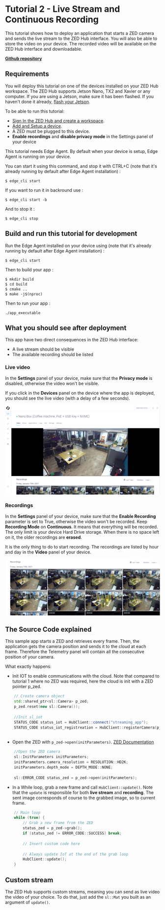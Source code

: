 # Tutorial 2 - Live Stream and Continuous Recording

This tutorial shows how to deploy an application that starts a ZED camera and sends the live stream to the ZED Hub interface. You will also be able to store the video on your device.  The recorded video will be available on the ZED Hub interface and downloadable. 

[**Github repository**](https://github.com/stereolabs/cmp-examples/tree/main/tutorials/tutorial_02_live_stream_and_recording)

## Requirements
You will deploy this tutorial on one of the devices installed on your ZED Hub workspace. The ZED Hub supports Jetson Nano, TX2 and Xavier or any computer. If you are using a Jetson, make sure it has been flashed. If you haven't done it already, [flash your Jetson](https://docs.nvidia.com/sdk-manager/install-with-sdkm-jetson/index.html).

To be able to run this tutorial:
- [Sign In the ZED Hub and create a workspace](https://www.stereolabs.com/docs/cloud/overview/get-started/).
- [Add and Setup a device](https://www.stereolabs.com/docs/cloud/overview/get-started/#add-a-camera).
- A ZED must be plugged to this device.
- **Enable recordings** and **disable privacy mode** in the Settings panel of your device

This tutorial needs Edge Agent. By default when your device is setup, Edge Agent is running on your device.

You can start it using this command, and stop it with CTRL+C (note that it's already running by default after Edge Agent installation) :
```
$ edge_cli start
```

If you want to run it in backround use :
```
$ edge_cli start -b
```

And to stop it :
```
$ edge_cli stop
```

## Build and run this tutorial for development

Run the Edge Agent installed on your device using (note that it's already running by default after Edge Agent installation) :
```
$ edge_cli start
```

Then to build your app :
```
$ mkdir build
$ cd build
$ cmake ..
$ make -j$(nproc)
```

Then to run your app :
```
./app_executable
```

## What you should see after deployment
This app have two direct consequences in the ZED Hub interface:
- A live stream should be visible
- The available recording should be listed

### Live video
In the **Settings** panel of your device, make sure that the **Privacy mode** is disabled, otherwise the video won't be visible.

If you click in the **Devices** panel  on the device where the app is deployed, you should see the live video (with a delay of a few seconds).

![](./images/live_and_recordings.png " ")


### Recordings

In the **Settings** panel of your device, make sure that the **Enable Recording** parameter is set to True, otherwise the video won't be recorded. Keep **Recording Mode** on **Continuous**. It means that everything will be recorded. The only limit is your device Hard Drive storage. When there is no space left on it, the older recordings are **erased**.

It is the only thing to do to start recording. The recordings are listed by hour and day in the **Video** panel of your device. 

![](./images/recordings.png " ")


## The Source Code explained

This sample app starts a ZED and retrieves every frame. Then, the application gets the camera position and sends it to the cloud at each frame. Therefore the Telemetry panel will contain all the consecutive position of your camera.  

What exactly happens:

- Init IOT to enable communications with the cloud. Note that compared to tutorial 1 where no ZED was required, here the cloud is init with a ZED pointer p_zed.

```cpp
    // Create camera object
    std::shared_ptr<sl::Camera> p_zed;
    p_zed.reset(new sl::Camera());

    //Init sl_iot
    STATUS_CODE status_iot = HubClient::connect("streaming_app");
    STATUS_CODE status_iot_registreation = HubClient::registerCamera(p_zed);
    
```


- Open the ZED with `p_zed->open(initParameters)`. [ZED Documentation](https://www.stereolabs.com/docs/video/camera-controls/#camera-configuration)

```cpp
    //Open the ZED camera
    sl::InitParameters initParameters;
    initParameters.camera_resolution = RESOLUTION::HD2K;
    initParameters.depth_mode = DEPTH_MODE::NONE;

    sl::ERROR_CODE status_zed = p_zed->open(initParameters);
```


- In a While loop, grab a new frame and call `HubClient::update()`. Note that the `update` is responsible for both **live stream** and **recording**. The sent image corresponds of course to the grabbed image, so to current frame.


```cpp
    // Main loop
    while (true) {
        // Grab a new frame from the ZED
        status_zed = p_zed->grab();
        if (status_zed != ERROR_CODE::SUCCESS) break;
        
        // Insert custom code here

        // Always update IoT at the end of the grab loop
        HubClient::update();
    }
```

## Custom stream

The ZED Hub supports custom streams, meaning you can send as live video the video of your choice. To do that, just add the `sl::Mat` you built as an argument of `update()`.
